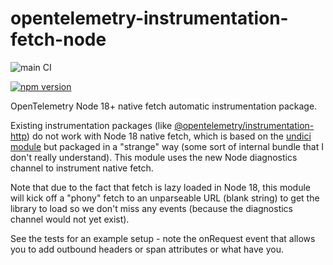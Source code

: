 opentelemetry-instrumentation-fetch-node
===============

![main CI](https://github.com/gas-buddy/opentelemetry-instrumentation-fetch-node/actions/workflows/nodejs.yml/badge.svg)

[![npm version](https://badge.fury.io/js/@gasbuddy%2Fopentelemetry-instrumentation-fetch-node.svg)](https://badge.fury.io/js/@gasbuddy%2Fopentelemetry-instrumentation-fetch-node)

OpenTelemetry Node 18+ native fetch automatic instrumentation package.

Existing instrumentation packages (like [@opentelemetry/instrumentation-http](https://www.npmjs.com/package/@opentelemetry/instrumentation-http)) do not work with Node 18 native fetch, which is based on the [undici module](https://undici.nodejs.org/#/) but packaged in a "strange" way (some sort of internal bundle that I don't really understand). This module uses the new Node diagnostics channel to instrument native fetch.

Note that due to the fact that fetch is lazy loaded in Node 18, this module will kick off a "phony" fetch
to an unparseable URL (blank string) to get the library to load so we don't miss any events (because the
diagnostics channel would not yet exist).

See the tests for an example setup - note the onRequest event that allows you to add outbound headers or
span attributes or what have you.